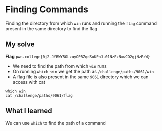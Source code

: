# Finding Commands

Finding the directory from which `win` runs and running the `flag` command present in the same directory to find the flag

## My solve
**Flag** `pwn.college{0j2-JYBWY5OLzuyOPRZqdSuKPnJ.01NzEzNxwCO2gjNzEzW}`
- We need to find the path from which `win` runs
- On running `which win` we get the path as `/challenge/paths/9061/win`
- A flag file is also present in the same `9061` directory which we can access with cat

```
which win
cat /challenge/paths/9061/flag
```

## What I learned
We can use `which` to find the path of a command